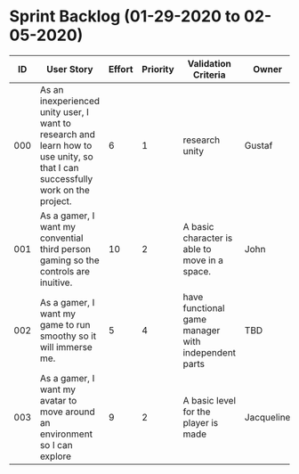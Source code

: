 # Sprint Backlog (01-29-2020 to 02-05-2020)

| ID | User Story | Effort | Priority | Validation Criteria | Owner |
|----|------------|--------|----------|---------------------|-------|
| 000 | As an inexperienced unity user, I want to research and learn how to use unity, so that I can successfully work on the project. | 6 | 1 | research unity | Gustaf |
| 001 | As a gamer, I want my convential third person gaming so the controls are inuitive. | 10 | 2 | A basic character is able to move in a space. | John |
| 002 | As a gamer, I want my game to run smoothy so it will immerse me. | 5 | 4 | have functional game manager with independent parts | TBD |
| 003 | As a gamer, I want my avatar to move around an environment so I can explore | 9 | 2 | A basic level for the player is made | Jacqueline |
